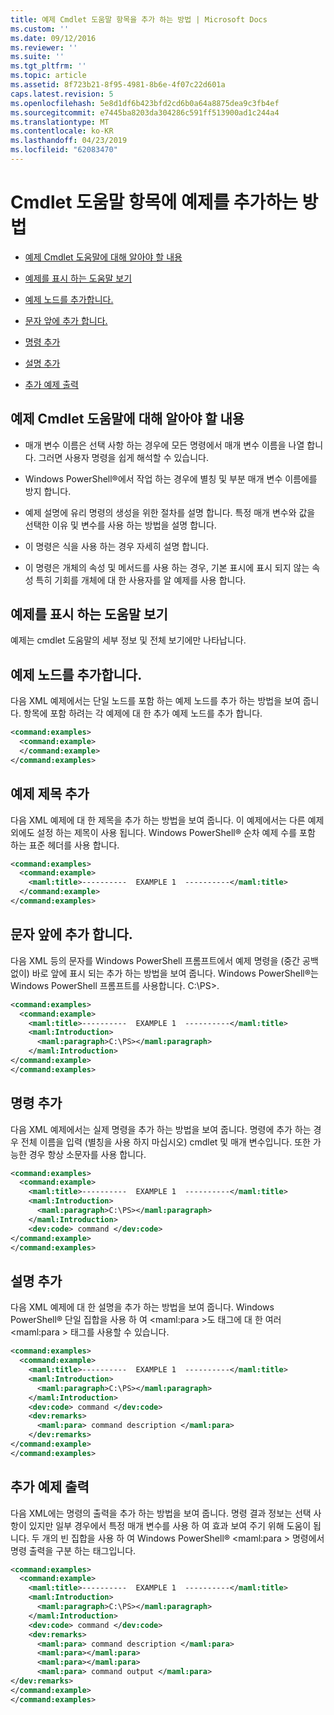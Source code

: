 ```yaml
---
title: 예제 Cmdlet 도움말 항목을 추가 하는 방법 | Microsoft Docs
ms.custom: ''
ms.date: 09/12/2016
ms.reviewer: ''
ms.suite: ''
ms.tgt_pltfrm: ''
ms.topic: article
ms.assetid: 8f723b21-8f95-4981-8b6e-4f07c22d601a
caps.latest.revision: 5
ms.openlocfilehash: 5e8d1df6b423bfd2cd6b0a64a8875dea9c3fb4ef
ms.sourcegitcommit: e7445ba8203da304286c591ff513900ad1c244a4
ms.translationtype: MT
ms.contentlocale: ko-KR
ms.lasthandoff: 04/23/2019
ms.locfileid: "62083470"
---
```

# <a name="how-to-add-examples-to-a-cmdlet-help-topic"></a>Cmdlet 도움말 항목에 예제를 추가하는 방법

- [예제 Cmdlet 도움말에 대해 알아야 할 내용](#Things-to-Know-about-Examples-in-Cmdlet-Help)

- [예제를 표시 하는 도움말 보기](#Help-Views-that-Display-Examples)

- [예제 노드를 추가합니다.](#Adding-an-Examples-Node)

- [문자 앞에 추가 합니다.](#Adding-Preceding-Characters)

- [명령 추가](#Adding-the-Command)

- [설명 추가](#Adding-a-Description)

- [추가 예제 출력](#Adding-Example-Output)

## <a name="things-to-know-about-examples-in-cmdlet-help"></a>예제 Cmdlet 도움말에 대해 알아야 할 내용

- 매개 변수 이름은 선택 사항 하는 경우에 모든 명령에서 매개 변수 이름을 나열 합니다. 그러면 사용자 명령을 쉽게 해석할 수 있습니다.

- Windows PowerShell®에서 작업 하는 경우에 별칭 및 부분 매개 변수 이름에를 방지 합니다.

- 예제 설명에 유리 명령의 생성을 위한 절차를 설명 합니다. 특정 매개 변수와 값을 선택한 이유 및 변수를 사용 하는 방법을 설명 합니다.

- 이 명령은 식을 사용 하는 경우 자세히 설명 합니다.

- 이 명령은 개체의 속성 및 메서드를 사용 하는 경우, 기본 표시에 표시 되지 않는 속성 특히 기회를 개체에 대 한 사용자를 알 예제를 사용 합니다.

## <a name="help-views-that-display-examples"></a>예제를 표시 하는 도움말 보기

예제는 cmdlet 도움말의 세부 정보 및 전체 보기에만 나타납니다.

## <a name="adding-an-examples-node"></a>예제 노드를 추가합니다.

다음 XML 예제에서는 단일 노드를 포함 하는 예제 노드를 추가 하는 방법을 보여 줍니다. 항목에 포함 하려는 각 예제에 대 한 추가 예제 노드를 추가 합니다.

```xml
<command:examples>
  <command:example>
  </command:example>
</command:examples>
```

## <a name="adding-an-example-title"></a>예제 제목 추가

다음 XML 예제에 대 한 제목을 추가 하는 방법을 보여 줍니다. 이 예제에서는 다른 예제 외에도 설정 하는 제목이 사용 됩니다. Windows PowerShell® 순차 예제 수를 포함 하는 표준 헤더를 사용 합니다.

```xml
<command:examples>
  <command:example>
    <maml:title>----------  EXAMPLE 1  ----------</maml:title>
  </command:example>
</command:examples>
```

## <a name="adding-preceding-characters"></a>문자 앞에 추가 합니다.

다음 XML 등의 문자를 Windows PowerShell 프롬프트에서 예제 명령을 (중간 공백 없이) 바로 앞에 표시 되는 추가 하는 방법을 보여 줍니다. Windows PowerShell®는 Windows PowerShell 프롬프트를 사용합니다. C:\PS>.

```xml
<command:examples>
  <command:example>
    <maml:title>----------  EXAMPLE 1  ----------</maml:title>
    <maml:Introduction>
      <maml:paragraph>C:\PS></maml:paragraph>
    </maml:Introduction>
</command:example>
</command:examples>
```

## <a name="adding-the-command"></a>명령 추가

다음 XML 예제에서는 실제 명령을 추가 하는 방법을 보여 줍니다. 명령에 추가 하는 경우 전체 이름을 입력 (별칭을 사용 하지 마십시오) cmdlet 및 매개 변수입니다. 또한 가능한 경우 항상 소문자를 사용 합니다.

```xml
<command:examples>
  <command:example>
    <maml:title>----------  EXAMPLE 1  ----------</maml:title>
    <maml:Introduction>
      <maml:paragraph>C:\PS></maml:paragraph>
    </maml:Introduction>
    <dev:code> command </dev:code>
</command:example>
</command:examples>
```

## <a name="adding-a-description"></a>설명 추가

다음 XML 예제에 대 한 설명을 추가 하는 방법을 보여 줍니다. Windows PowerShell® 단일 집합을 사용 하 여 \<maml:para >도 태그에 대 한 여러 \<maml:para > 태그를 사용할 수 있습니다.

```xml
<command:examples>
  <command:example>
    <maml:title>----------  EXAMPLE 1  ----------</maml:title>
    <maml:Introduction>
      <maml:paragraph>C:\PS></maml:paragraph>
    </maml:Introduction>
    <dev:code> command </dev:code>
    <dev:remarks>
      <maml:para> command description </maml:para>
    </dev:remarks>
</command:example>
</command:examples>
```

## <a name="adding-example-output"></a>추가 예제 출력

다음 XML에는 명령의 출력을 추가 하는 방법을 보여 줍니다. 명령 결과 정보는 선택 사항이 있지만 일부 경우에서 특정 매개 변수를 사용 하 여 효과 보여 주기 위해 도움이 됩니다. 두 개의 빈 집합을 사용 하 여 Windows PowerShell® \<maml:para > 명령에서 명령 출력을 구분 하는 태그입니다.

```xml
<command:examples>
  <command:example>
    <maml:title>----------  EXAMPLE 1  ----------</maml:title>
    <maml:Introduction>
      <maml:paragraph>C:\PS></maml:paragraph>
    </maml:Introduction>
    <dev:code> command </dev:code>
    <dev:remarks>
      <maml:para> command description </maml:para>
      <maml:para></maml:para>
      <maml:para></maml:para>
      <maml:para> command output </maml:para>
</dev:remarks>
</command:example>
</command:examples>
```